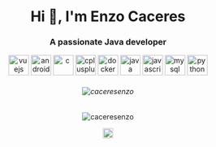<h1 align="center">Hi 👋, I'm Enzo Caceres</h1>
<h3 align="center">A passionate Java developer </h3>

<p align="center"><img src="https://konpa.github.io/devicon/devicon.git/icons/vuejs/vuejs-original-wordmark.svg" alt="vuejs" width="40" height="40"/> <img src="https://konpa.github.io/devicon/devicon.git/icons/android/android-original-wordmark.svg" alt="android" width="40" height="40"/> <img src="https://konpa.github.io/devicon/devicon.git/icons/c/c-original.svg" alt="c" width="40" height="40"/> <img src="https://konpa.github.io/devicon/devicon.git/icons/cplusplus/cplusplus-original.svg" alt="cplusplus" width="40" height="40"/> <img src="https://konpa.github.io/devicon/devicon.git/icons/docker/docker-original-wordmark.svg" alt="docker" width="40" height="40"/> <img src="https://konpa.github.io/devicon/devicon.git/icons/java/java-original-wordmark.svg" alt="java" width="40" height="40"/> <img src="https://konpa.github.io/devicon/devicon.git/icons/javascript/javascript-original.svg" alt="javascript" width="40" height="40"/> <img src="https://konpa.github.io/devicon/devicon.git/icons/mysql/mysql-original-wordmark.svg" alt="mysql" width="40" height="40"/> <img src="https://konpa.github.io/devicon/devicon.git/icons/python/python-original-wordmark.svg" alt="python" width="40" height="40"/></p>

<h6 align="center"> <img src="https://komarev.com/ghpvc/?username=caceresenzo" alt="caceresenzo" /> </h6>

<p align="center"> <img src="https://github-readme-stats.vercel.app/api?username=caceresenzo&show_icons=true" alt="caceresenzo" /> </p>

<p align="center">
<a href="https://linkedin.com/in/enzo-caceres" target="blank"><img align="center" src="https://cdn.jsdelivr.net/npm/simple-icons@3.0.1/icons/linkedin.svg" alt="enzo-caceres" height="20" width="20" /></a>
</p>
